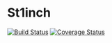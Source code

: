 # St1inch

[![Build Status](https://github.com/1inch/st1inch/workflows/CI/badge.svg)](https://github.com/1inch/st1inch/actions)
[![Coverage Status](https://codecov.io/gh/1inch/st1inch/branch/main/graph/badge.svg?token=SY4G407XGM)](https://codecov.io/gh/1inch/st1inch)
